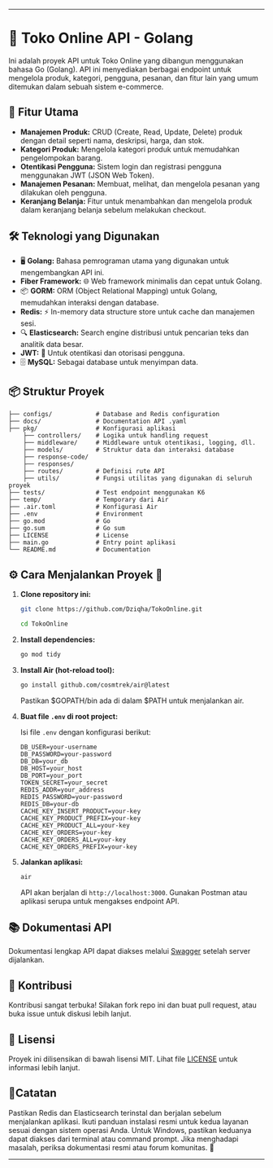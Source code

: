 
---

# 🛒 Toko Online API - Golang

Ini adalah proyek API untuk Toko Online yang dibangun menggunakan bahasa Go (Golang). API ini menyediakan berbagai endpoint untuk mengelola produk, kategori, pengguna, pesanan, dan fitur lain yang umum ditemukan dalam sebuah sistem e-commerce.

## 🚀 Fitur Utama

- **Manajemen Produk:** CRUD (Create, Read, Update, Delete) produk dengan detail seperti nama, deskripsi, harga, dan stok.
- **Kategori Produk:** Mengelola kategori produk untuk memudahkan pengelompokan barang.
- **Otentikasi Pengguna:** Sistem login dan registrasi pengguna menggunakan JWT (JSON Web Token).
- **Manajemen Pesanan:** Membuat, melihat, dan mengelola pesanan yang dilakukan oleh pengguna.
- **Keranjang Belanja:** Fitur untuk menambahkan dan mengelola produk dalam keranjang belanja sebelum melakukan checkout.


## 🛠️ Teknologi yang Digunakan

- 🖥️ **Golang:** Bahasa pemrograman utama yang digunakan untuk mengembangkan API ini.
- **Fiber Framework:** 🌐 Web framework minimalis dan cepat untuk Golang.
- 📦 **GORM:**  ORM (Object Relational Mapping) untuk Golang, memudahkan interaksi dengan database.
- **Redis:** ⚡ In-memory data structure store untuk cache dan manajemen sesi.
- 🔍 **Elasticsearch:**  Search engine distribusi untuk pencarian teks dan analitik data besar.
- **JWT:** 🔐 Untuk otentikasi dan otorisasi pengguna.
- 🗄️ **MySQL:** Sebagai database untuk menyimpan data.

## 📦 Struktur Proyek

```
├── configs/            # Database and Redis configuration
├── docs/               # Documentation API .yaml
├── pkg/                # Konfigurasi aplikasi
    ├── controllers/    # Logika untuk handling request
    ├── middleware/     # Middleware untuk otentikasi, logging, dll.
    ├── models/         # Struktur data dan interaksi database
    ├── response-code/ 
    ├── responses/ 
    ├── routes/         # Definisi rute API
    ├── utils/          # Fungsi utilitas yang digunakan di seluruh proyek
├── tests/              # Test endpoint menggunakan K6
├── temp/               # Temporary dari Air
├── .air.toml           # Konfigurasi Air
├── .env                # Environment
├── go.mod              # Go
├── go.sum              # Go sum
├── LICENSE             # License 
├── main.go             # Entry point aplikasi
└── README.md           # Documentation
```

## ⚙️ Cara Menjalankan Proyek  🚀

1. **Clone repository ini:**

   ```bash
   git clone https://github.com/Dziqha/TokoOnline.git

   cd TokoOnline
   ```

2. **Install dependencies:**

   ```bash
   go mod tidy
   ```

3. **Install Air (hot-reload tool):**

   ```bash
   go install github.com/cosmtrek/air@latest
   ```

   Pastikan $GOPATH/bin ada di dalam $PATH untuk menjalankan air.


4. **Buat file `.env` di root project:**

   Isi file `.env` dengan konfigurasi berikut:

   ```env
   DB_USER=your-username
   DB_PASSWORD=your-password
   DB_DB=your_db
   DB_HOST=your_host
   DB_PORT=your_port
   TOKEN_SECRET=your_secret
   REDIS_ADDR=your_address
   REDIS_PASSWORD=your-password
   REDIS_DB=your-db
   CACHE_KEY_INSERT_PRODUCT=your-key
   CACHE_KEY_PRODUCT_PREFIX=your-key
   CACHE_KEY_PRODUCT_ALL=your-key
   CACHE_KEY_ORDERS=your-key
   CACHE_KEY_ORDERS_ALL=your-key
   CACHE_KEY_ORDERS_PREFIX=your-key
   ```

5. **Jalankan aplikasi:**

   ```bash
   air
   ```

   API akan berjalan di `http://localhost:3000`. Gunakan Postman atau aplikasi serupa untuk mengakses endpoint API.


## 📚 Dokumentasi API

Dokumentasi lengkap API dapat diakses melalui [Swagger](http://localhost:3000/swagger/index.html) setelah server dijalankan.

## 🤝 Kontribusi

Kontribusi sangat terbuka! Silakan fork repo ini dan buat pull request, atau buka issue untuk diskusi lebih lanjut.

## 📝 Lisensi

Proyek ini dilisensikan di bawah lisensi MIT. Lihat file [LICENSE](LICENSE) untuk informasi lebih lanjut.

## 📌Catatan

Pastikan Redis dan Elasticsearch terinstal dan berjalan sebelum menjalankan aplikasi. Ikuti panduan instalasi resmi untuk kedua layanan sesuai dengan sistem operasi Anda. Untuk Windows, pastikan keduanya dapat diakses dari terminal atau command prompt. Jika menghadapi masalah, periksa dokumentasi resmi atau forum komunitas. 🚀

---
